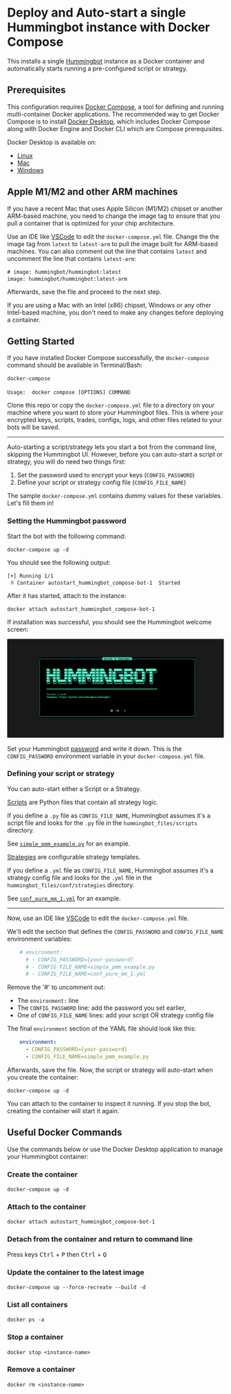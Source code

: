 # Deploy and Auto-start a single Hummingbot instance with Docker Compose

This installs a single [Hummingbot](https://github.com/hummingbot/hummingbot) instance as a Docker container and automatically starts running a pre-configured script or strategy.

## Prerequisites

This configuration requires [Docker Compose](https://docs.docker.com/compose/), a tool for defining and running multi-container Docker applications. The recommended way to get Docker Compose is to install [Docker Desktop](https://www.docker.com/products/docker-desktop/), which includes Docker Compose along with Docker Engine and Docker CLI which are Compose prerequisites.

Docker Desktop is available on:

* [Linux](https://docs.docker.com/desktop/install/linux-install/)
* [Mac](https://docs.docker.com/desktop/install/mac-install/)
* [Windows](https://docs.docker.com/desktop/install/windows-install/)


## Apple M1/M2 and other ARM machines

If you have a recent Mac that uses Apple Silicon (M1/M2) chipset or another ARM-based machine, you need to change the image tag to ensure that you pull a container that is optimized for your chip architecture. 

Use an IDE like [VSCode](https://code.visualstudio.com/) to edit the `docker-compose.yml` file. Change the the image tag from `latest` to `latest-arm` to pull the image built for ARM-based machines. You can also comment out the line that contains `latest` and uncomment the line that contains `latest-arm`:
```
# image: hummingbot/hummingbot:latest
image: hummingbot/hummingbot:latest-arm
```

Afterwards, save the file and proceed to the next step.

If you are using a Mac with an Intel (x86) chipset, Windows or any other Intel-based machine, you don't need to make any changes before deploying a container.

## Getting Started

If you have installed Docker Compose successfully, the `docker-compose` command should be available in Terminal/Bash:
```
docker-compose

Usage:  docker compose [OPTIONS] COMMAND
```

Clone this repo or copy the `docker-compose.yml` file to a directory on your machine where you want to store your Hummingbot files. This is where your encrypted keys, scripts, trades, configs, logs, and other files related to your bots will be saved.

---

Auto-starting a script/strategy lets you start a bot from the command line, skipping the Hummingbot UI. However, before you can auto-start a script or strategy, you will do need two things first:
1. Set the password used to encrypt your keys (`CONFIG_PASSWORD`)
2. Define your script or strategy config file (`CONFIG_FILE_NAME`)

The sample `docker-compose.yml` contains dummy values for these variables. Let's fill them in!

### Setting the Hummingbot password

Start the bot with the following command:
```
docker-compose up -d
```

You should see the following output:
```
[+] Running 1/1
 ⠿ Container autostart_hummingbot_compose-bot-1  Started 
 ```

After it has started, attach to the instance:
```
docker attach autostart_hummingbot_compose-bot-1
```

If installation was successful, you should see the Hummingbot welcome screen:

![welcome screen](../welcome.png)

Set your Hummingbot [password](https://docs.hummingbot.org/operation/password/) and write it down. This is the `CONFIG_PASSWORD` environment variable in your `docker-compose.yml` file. 

### Defining your script or strategy

You can auto-start either a Script or a Strategy.

[Scripts](https://docs.hummingbot.org/scripts/) are Python files that contain all strategy logic. 

If you define a `.py` file as `CONFIG_FILE_NAME`, Hummingbot assumes it's a script file and looks for the `.py` file in the `hummingbot_files/scripts` directory. 

See [`simple_pmm_example.py`](./hummingbot_files/scripts/simple_pmm_example.py) for an example.

[Strategies](https://docs.hummingbot.org/strategies/) are configurable strategy templates. 

If you define a `.yml` file as `CONFIG_FILE_NAME`, Hummingbot assumes it's a strategy config file and looks for the `.yml` file in the `hummingbot_files/conf/strategies` directory. 

See [`conf_pure_mm_1.yml`](./hummingbot_files/conf/strategies/conf_pure_mm_1.yml) for an example.

---

Now, use an IDE like [VSCode](https://code.visualstudio.com/) to edit the `docker-compose.yml` file.

We'll edit the section that defines the `CONFIG_PASSWORD` and `CONFIG_FILE_NAME` environment variables:
```yaml
    # environment:
      # - CONFIG_PASSWORD=[your-password]
      # - CONFIG_FILE_NAME=simple_pmm_example.py
      # - CONFIG_FILE_NAME=conf_pure_mm_1.yml
```

Remove the '#' to uncomment out:
 * The `environment:` line
 * The `CONFIG_PASSWORD` line: add the password you set earlier,
 * One of `CONFIG_FILE_NAME` lines: add your script OR strategy config file
 
 The final `environment` section of the YAML file should look like this:
```yaml
    environment:
      - CONFIG_PASSWORD=[your-password]
      - CONFIG_FILE_NAME=simple_pmm_example.py
```

Afterwards, save the file. Now, the script or strategy will auto-start when you create the container:
```
docker-compose up -d
```

You can attach to the container to inspect it running. If you stop the bot, creating the container will start it again.

## Useful Docker Commands

Use the commands below or use the Docker Desktop application to manage your Hummingbot container:

### Create the container
```
docker-compose up -d
```

### Attach to the container
```
docker attach autostart_hummingbot_compose-bot-1
```

### Detach from the container and return to command line

Press keys <kbd>Ctrl</kbd> + <kbd>P</kbd> then <kbd>Ctrl</kbd> + <kbd>Q</kbd>


### Update the container to the latest image
```
docker-compose up --force-recreate --build -d
```

### List all containers
```
docker ps -a
```

### Stop a container
```
docker stop <instance-name>
```

### Remove a container
```
docker rm <instance-name>
```

